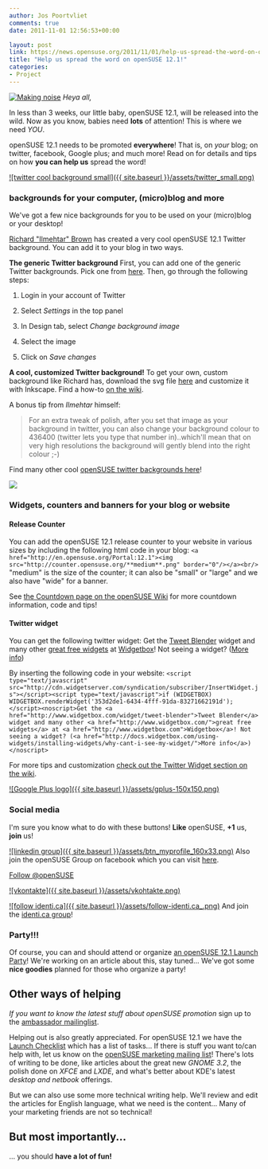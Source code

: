 ```yaml
---
author: Jos Poortvliet
comments: true
date: 2011-11-01 12:56:53+00:00

layout: post
link: https://news.opensuse.org/2011/11/01/help-us-spread-the-word-on-opensuse-12-1/
title: "Help us spread the word on openSUSE 12.1!"
categories:
- Project
---
```

[![Making noise](http://farm5.static.flickr.com/4044/4316533311_84a562b59c_m.jpg)](http://www.flickr.com/photos/iboy/4316533311/)
_Heya all,_

In less than 3 weeks, our little baby, openSUSE 12.1, will be released into the wild. Now as you know, babies need **lots** of attention! This is where we need _YOU_.

openSUSE 12.1 needs to be promoted **everywhere**! That is, on _your_ blog; on twitter, facebook, Google plus; and much more! Read on for details and tips on how **you can help us** spread the word!<!-- more -->

[![twitter cool background small]({{ site.baseurl }}/assets/twitter_small.png)](https://twitter.com/#!/sysrich)


### backgrounds for your computer, (micro)blog and more


We've got a few nice backgrounds for you to be used on your (micro)blog or your desktop!

[Richard "Ilmehtar" Brown](https://twitter.com/#!/sysrich) has created a very cool openSUSE 12.1 Twitter background. You can add it to your blog in two ways.

**The generic Twitter background**
First, you can add one of the generic Twitter backgrounds. Pick one from [here](http://en.opensuse.org/openSUSE:Buttons_and_banners#Sidebars_for_Twitter).
Then, go through the following steps:



	
  1. Login in your account of Twitter

	
  2. Select _Settings_ in the top panel

	
  3. In Design tab, select _Change background image_

	
  4. Select the image

	
  5. Click on _Save changes_


**A cool, customized Twitter background!**
To get your own, custom background like Richard has, download the svg file [here](http://en.opensuse.org/File:OS_SB_openSUSE12.1_custom_by_Richard.svg) and customize it with Inkscape. Find a how-to [on the wiki](http://en.opensuse.org/openSUSE:Buttons_and_banners#How_to_customize_the_svg_files).

A bonus tip from _Ilmehtar_ himself:


<blockquote>For an extra tweak of polish, after you set that image as your background in twitter, you can also change your background colour to 436400 (twitter lets you type that number in)..which'll mean that on very high resolutions the background will gently blend into the right colour ;-)</blockquote>


Find many other cool [openSUSE twitter backgrounds here](http://en.opensuse.org/openSUSE:Buttons_and_banners#Sidebars_for_Twitter)!

[![](http://counter.opensuse.org/small.png)](http://en.opensuse.org/Portal:12.1)


### Widgets, counters and banners for your blog or website




#### Release Counter


You can add the openSUSE 12.1 release counter to your website in various sizes by including the following html code in your blog:
`<a href="http://en.opensuse.org/Portal:12.1"><img src="http://counter.opensuse.org/**medium**.png" border="0"/></a><br/>`
"medium" is the size of the counter; it can also be "small" or "large" and we also have "wide" for a banner.

See [the Countdown page on the openSUSE Wiki](http://en.opensuse.org/openSUSE:Countdown) for more countdown information, code and tips!


#### Twitter widget


You can get the following twitter widget:
Get the [Tweet Blender](http://www.widgetbox.com/widget/tweet-blender) widget and many other [great free widgets](http://www.widgetbox.com/) at [Widgetbox](http://www.widgetbox.com)! Not seeing a widget? ([More info](http://docs.widgetbox.com/using-widgets/installing-widgets/why-cant-i-see-my-widget/))

By inserting the following code in your website:
`<script type="text/javascript" src="http://cdn.widgetserver.com/syndication/subscriber/InsertWidget.js"></script><script type="text/javascript">if (WIDGETBOX) WIDGETBOX.renderWidget('353d2de1-6434-4fff-91da-83271662191d');</script><noscript>Get the <a href="http://www.widgetbox.com/widget/tweet-blender">Tweet Blender</a> widget and many other <a href="http://www.widgetbox.com/">great free widgets</a> at <a href="http://www.widgetbox.com">Widgetbox</a>! Not seeing a widget? (<a href="http://docs.widgetbox.com/using-widgets/installing-widgets/why-cant-i-see-my-widget/">More info</a>)</noscript>`

For more tips and customization [check out the Twitter Widget section on the wiki](http://en.opensuse.org/openSUSE:Buttons_and_banners#Twitter_Widget).

[![Google Plus logo]({{ site.baseurl }}/assets/gplus-150x150.png)](http://gpc.fm/l/opensuseusers)


### Social media


I'm sure you know what to do with these buttons! **Like** openSUSE, **+1** us, **join** us!








[![linkedin group]({{ site.baseurl }}/assets/btn_myprofile_160x33.png)](http://www.linkedin.com/groupRegistration?gid=61388)
Also join the openSUSE Group on facebook which you can visit [here](http://www.facebook.com/groups/opensuseproject/).

[Follow @openSUSE](https://twitter.com/openSUSE)


[![vkontakte]({{ site.baseurl }}/assets/vkohtakte.png)](http://vkontakte.ru/opensuseorg)

[![follow identi.ca]({{ site.baseurl }}/assets/follow-identi.ca_.png)](http://identi.ca/openSUSE)
And join the [identi.ca group](http://identi.ca/group/openSUSE)! 



### Party!!!


Of course, you can and should attend or organize [an openSUSE 12.1 Launch Party](http://en.opensuse.org/openSUSE:Launch_parties)! We're working on an article about this, stay tuned... We've got some **nice goodies** planned for those who organize a party!


## Other ways of helping


_If you want to know the latest stuff about openSUSE promotion_ sign up to the [ambassador mailinglist](http://lists.opensuse.org/opensuse-ambassadors).

Helping out is also greatly appreciated. For openSUSE 12.1 we have the [Launch Checklist](http://en.opensuse.org/openSUSE:Launch_Checklist) which has a list of tasks... If there is stuff you want to/can help with, let us know on the [openSUSE marketing mailing list](http://lists.opensuse.org/opensuse-marketing)! There's lots of writing to be done, like articles about the great new _GNOME 3.2_, the polish done on _XFCE_ and _LXDE_, and what's better about KDE's latest _desktop and netbook_ offerings.

But we can also use some more technical writing help. We'll review and edit the articles for English language, what we need is the content... Many of your marketing friends are not so technical!


## But most importantly...


... you should **have a lot of fun!**		
